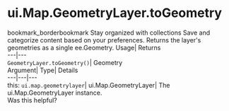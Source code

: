 
#  ui.Map.GeometryLayer.toGeometry
bookmark_borderbookmark Stay organized with collections  Save and categorize content based on your preferences.
Returns the layer's geometries as a single ee.Geometry. 
Usage| Returns  
---|---  
`GeometryLayer.toGeometry()`| Geometry  
Argument| Type| Details  
---|---|---  
this: `ui.map.geometrylayer`| ui.Map.GeometryLayer| The ui.Map.GeometryLayer instance.  
Was this helpful?
